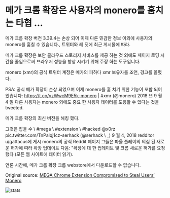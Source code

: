 # 메가 크롬 확장은 사용자의 monero를 훔치는 타협 ...

메가 크롬 확장 버전 3.39.4는 손상 되어 이제 다른 민감한 정보 이외에 사용자의 monero를 훔칠 수 있습니다., 트위터와 레 딧에 최근 게시물에 따라.

메가 크롬 확장은 보안 클라우드 스토리지 서비스를 제공 하는 것 외에도 페이지 로딩 시간을 줄임으로써 브라우저 성능을 향상 시키기 위해 주장 하는 도구입니다.

monero (xmr)의 공식 트위터 계정은 메가의 피하다 xmr 보유자를 조언, 경고를 올렸다.

PSA: 공식 메가 확장이 손상 되었으며 이제 monero를 훔 치기 위한 기능이 포함 되어 있습니다: https://t.co/vzWwcM9E5k-monero | #xmr (@monero) 2018 년 9 월 4 일 다른 사용자는 monero 외에도 중요 한 사용자 데이터를 도용할 수 있다는 것을 tweeted.

메가 크롬 확장의 최신 버전을 해킹 했다.

그것은 잡을 수 \ #mega \ #extension \ #hacked @x0rz pic.twitter.com/TnPalqj1cz-serhack (@serhack \ _) 9 월 4, 2018 redditor u/gattacus에 게시 monero의 공식 Reddit 페이지 그들은 파울 플레이의 의심 된 새로운 허가에 따라 확장 업데이트 다음: "확장에 대 한 업데이트 및 크롬 새로운 허가를 요청 했다 (모든 웹 사이트에 데이터 읽기).

언론 시간에, 메가 크롬 확장 크롬 webstore에서 다운로드할 수 없습니다.

Original source: [MEGA Chrome Extension Compromised to Steal Users’ Monero](https://cointelegraph.com/news/mega-chrome-extension-compromised-to-steal-users-monero)

![stats](https://c.statcounter.com/11760860/0/a89fa40b/1/ "stats")